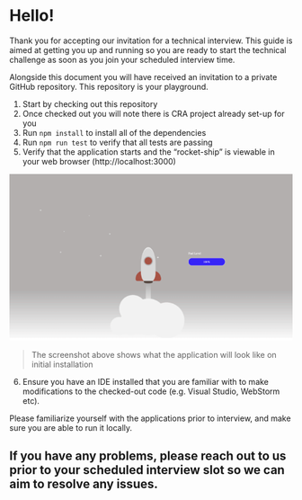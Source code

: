 # Hello!

Thank you for accepting our invitation for a technical interview. This guide is aimed at getting
you up and running so you are ready to start the technical challenge as soon as you join your
scheduled interview time.

Alongside this document you will have received an invitation to a private GitHub repository.
This repository is your playground.

1. Start by checking out this repository
2. Once checked out you will note there is CRA project already set-up for you
3. Run `npm install` to install all of the dependencies
4. Run `npm run test` to verify that all tests are passing
5. Verify that the application starts and the “rocket-ship” is viewable in your web browser (http://localhost:3000)

![Rocket Ship](./rocket_ship_preview.png)

> The screenshot above shows what the application will look like on initial installation

6. Ensure you have an IDE installed that you are familiar with to make modifications to the checked-out code (e.g. Visual Studio, WebStorm etc).

Please familiarize yourself with the applications prior to interview, and make sure you are able to run it locally.

## If you have any problems, please reach out to us prior to your scheduled interview slot so we can aim to resolve any issues.
